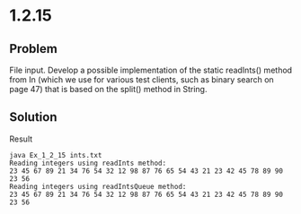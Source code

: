 # 1.2.15

## Problem

File input. Develop a possible implementation of the static readInts() method from In (which we use for various test clients, such as binary search on page 47) that is based on the split() method in String.

## Solution

Result

```
java Ex_1_2_15 ints.txt
Reading integers using readInts method:
23 45 67 89 21 34 76 54 32 12 98 87 76 65 54 43 21 23 42 45 78 89 90 23 56
Reading integers using readIntsQueue method:
23 45 67 89 21 34 76 54 32 12 98 87 76 65 54 43 21 23 42 45 78 89 90 23 56
```
